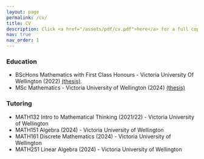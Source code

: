 ```yaml
---
layout: page
permalink: /cv/
title: CV
description: Click <a href="/assets/pdf/cv.pdf">here</a> for a full copy of my CV. 
nav: true
nav_order: 1
---
```


<h3> Education </h3>

- BScHons Mathematics with First Class Honours - Victoria University Of Wellington (2022) <a href="/assets/pdf/honoursthesis.pdf">(thesis)</a>.
- MSc Mathematics - Victoria University of Wellington (2024) <a href="/assets/pdf/mscthesis.pdf">(thesis)</a> 

<h3> Tutoring </h3>

- MATH132 Intro to Mathematical Thinking (2021/22) - Victoria University of Wellington
- MATH151 Algebra (2024) - Victoria University of Wellington
- MATH161 Discrete Mathematics (2024) - Victoria University of Wellington
- MATH251 Linear Algebra (2024) - Victoria University of Wellington

